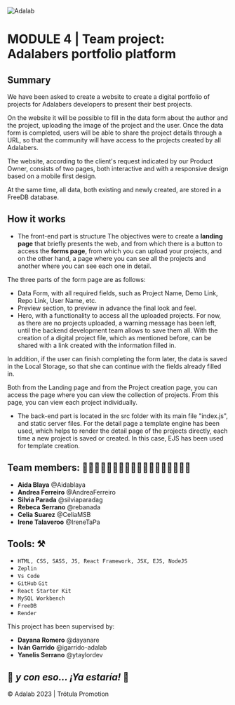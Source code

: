 

![Adalab](https://beta.adalab.es/resources/images/adalab-logo-155x61-bg-white.png)



# MODULE 4 | Team project: Adalabers portfolio platform

## Summary
We have been asked to create a website to create a digital portfolio of projects for Adalabers developers to present their best projects.

On the website it will be possible to fill in the data form about the author and the project, uploading the image of the project and the user. Once the data form is completed, users will be able to share the project details through a URL, so that the community will have access to the projects created by all Adalabers.

The website, according to the client's request indicated by our Product Owner, consists of two pages, both interactive and with a responsive design based on a mobile first design.

At the same time, all data, both existing and newly created, are stored in a FreeDB database.

## How it works

- The front-end part is structure 
The objectives were to create a **landing page** that briefly presents the web, and from which there is a button to access the **forms page**, from which you can upload your projects, and on the other hand, a page where you can see all the projects and another where you can see each one in detail.

The three parts of the form page are as follows:
- Data Form, with all required fields, such as Project Name, Demo Link, Repo Link, User Name, etc.
- Preview section, to preview in advance the final look and feel.
- Hero, with a functionality to access all the uploaded projects. For now, as there are no projects uploaded, a warning message has been left, until the backend development team allows to save them all.
With the creation of a digital project file, which as mentioned before, can be shared with a link created with the information filled in.

In addition, if the user can finish completing the form later, the data is saved in the Local Storage, so that she can continue with the fields already filled in.

Both from the Landing page and from the Project creation page, you can access the page where you can view the collection of projects. 
From this page, you can view each project individually.

- The back-end part is located in the src folder with its main file "index.js", and static server files. 
For the detail page a template engine has been used, which helps to render the detail page of the projects directly, each time a new project is saved or created. 
In this case, EJS has been used for template creation.

## Team members: 👩🏻‍💻👩🏻‍💻👩🏼‍💻👩🏻‍💻👩🏻‍💻👩🏻‍💻

- **Aida Blaya** @Aidablaya
- **Andrea Ferreiro** @AndreaFerreiro
- **Silvia Parada** @silviaparadag
- **Rebeca Serrano** @rebanada
- **Celia Suarez** @CeliaMSB
- **Irene Talaveroo** @IreneTaPa


## Tools: ⚒️

- `HTML, CSS, SASS, JS, React Framework, JSX, EJS, NodeJS`
- `Zeplin`
- `Vs Code`
- `GitHub` `Git`
- `React Starter Kit`
- `MySQL Workbench`
- `FreeDB`
- `Render`

This project has been supervised by:

- **Dayana Romero** @dayanare
- **Iván Garrido** @igarrido-adalab
- **Yanelis Serrano** @ytaylordev

  
  
## 💫 _y con eso... ¡Ya estaría!_ 💫  


© Adalab 2023 | Trótula Promotion

